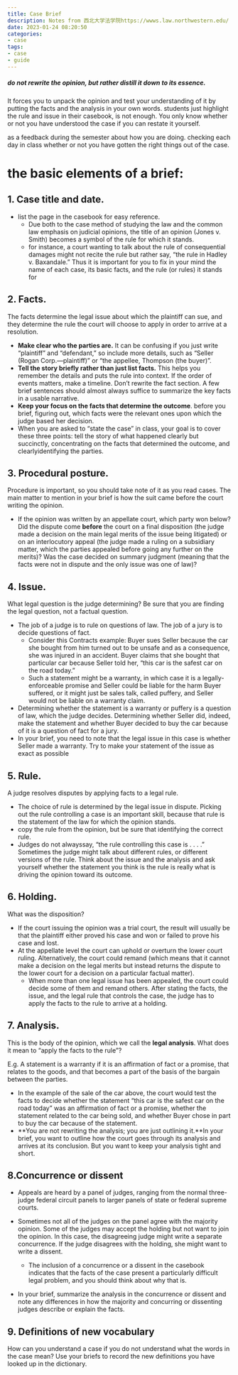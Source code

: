 ```yaml
---
title: Case Brief
description: Notes from 西北大学法学院https://wwws.law.northwestern.edu/
date: 2023-01-24 08:20:50
categories:
- case
tags:
- case
- guide
---
```




##### do not rewrite the opinion, but rather distill it down to its essence.

It forces you to unpack the opinion and test your understanding of it by putting the facts and the analysis in your own words. students just highlight the rule and issue in their casebook, is not enough. You only know whether or not you have understood the case if you can restate it yourself.

as a feedback during the semester about how you are doing. checking each day in class whether or not you have gotten the right things out of the case. 

# the basic elements of a brief:
## 1. Case title and date. 

* list the page in the casebook for easy reference. 
    * Due both to the case method of studying the law and the common law emphasis on judicial opinions, the title of an opinion (Jones v. Smith) becomes a symbol of the rule for which it stands. 
    * for instance, a court wanting to talk about the rule of consequential damages might not recite the rule but rather say, “the rule in Hadley v. Baxandale.” Thus it is important for you to fix in your mind the name of each case, its basic facts, and the rule (or rules) it stands for

## 2. Facts. 
The facts determine the legal issue about which the plaintiff can sue, and they determine the rule the court will choose to apply in order to arrive at a resolution.

* **Make clear who the parties are.** It can be confusing if you just write “plaintiff” and “defendant,” so include more details, such as “Seller (Rogan Corp.—plaintiff)” or “the appellee, Thompson (the buyer)”.
* **Tell the story briefly rather than just list facts.** This helps you remember the details and puts the rule into context. If the order of events matters, make a timeline. Don’t rewrite the fact section. A few brief sentences should almost always suffice to summarize the key facts in a usable narrative.
* **Keep your focus on the facts that determine the outcome**. before you brief, figuring out, which facts were the relevant ones upon which the judge based her decision.
* When you are asked to “state the case” in class, your goal is to cover these three points: tell the story of what happened clearly but succinctly, concentrating on the facts that determined the outcome, and clearlyidentifying the parties.

## 3. Procedural posture. 

Procedure is important, so you should take note of it as you read cases. The main matter to mention in your brief is how the suit came before the court writing the opinion. 

* If the opinion was written by an appellate court, which party won below? Did the dispute come **before** the court on a final disposition (the judge made a decision on the main legal merits of the issue being litigated) or on an interlocutory appeal (the judge made a ruling on a subsidiary matter, which the parties appealed before going any further on the merits)? Was the case decided on summary judgment (meaning that the facts were not in dispute and the only issue was one of law)?

## 4. Issue. 

What legal question is the judge determining? Be sure that you are finding the legal question, not a factual question. 

* The job of a judge is to rule on questions of law. The job of a jury is to decide questions of fact. 
    * Consider this Contracts example: Buyer sues Seller because the car she bought from him turned out to be unsafe and as a consequence, she was injured in an accident. Buyer claims that she bought that particular car because Seller told her, “this car is the safest car on the road today.”
    * Such a statement might be a warranty, in which case it is a legally-enforceable promise and Seller could be liable for the harm Buyer suffered, or it might just be sales talk, called puffery, and Seller would not be liable on a warranty claim.
* Determining whether the statement is a warranty or puffery is a question of law, which the judge decides. Determining whether Seller did, indeed, make the statement and whether Buyer decided to buy the car because of it is a question of fact for a jury. 
* In your brief, you need to note that the legal issue in this case is whether Seller made a warranty. Try to make your statement of the issue as exact as possible

## 5. Rule. 

A judge resolves disputes by applying facts to a legal rule. 

* The choice of rule is determined by the legal issue in dispute. Picking out the rule controlling a case is an important skill, because that rule is the statement of the law for which the opinion stands. 
* copy the rule from the opinion, but be sure that identifying the correct rule.
* Judges do not alwayssay, “the rule controlling this case is . . . .” 
Sometimes the judge might talk about different rules, or different versions of the rule. Think about the issue and the analysis and ask yourself whether the statement you think is the rule is really what is driving the opinion toward its outcome.

## 6. Holding. 

What was the disposition? 

* If the court issuing the opinion was a trial court, the result will usually be that the plaintiff either proved his case and won or failed to prove his case and lost. 
* At the appellate level the court can uphold or overturn the lower court ruling. Alternatively, the court could remand (which means that it cannot make a decision on the legal merits but instead returns the dispute to the lower court for a decision on a particular factual matter). 
    * When more than one legal issue has been appealed, the court could decide some of them and remand others.
    After stating the facts, the issue, and the legal rule that controls the case, the judge has to apply the facts to the rule to arrive at a holding. 

## 7. Analysis. 

This is the body of the opinion, which we call the **legal analysis**. What does it mean to “apply the facts to the rule”? 

E.g. A statement is a warranty if it is an affirmation of fact or a promise, that relates to the goods, and that becomes a part of the basis of the bargain between the parties. 

* In the example of the sale of the car above, the court would test the facts to decide whether the statement “this car is the safest car on the road today” was an affirmation of fact or a promise, whether the statement related to the car being sold, and whether Buyer chose in part to buy the car because of the statement. 
* **You are not rewriting the analysis; you are just outlining it.**In your brief, you want to outline how the court goes through its analysis and arrives at its conclusion. But you want to keep your analysis tight and short. 

## 8.Concurrence or dissent

* Appeals are heard by a panel of judges, ranging from the normal three-judge federal circuit panels to larger panels of state or federal supreme courts. 
* Sometimes not all of the judges on the panel agree with the majority opinion. Some of the judges may accept the holding but not want to join the opinion. In this case, the disagreeing judge might write a separate concurrence. 
  If the judge disagrees with the holding, she might want to write a dissent. 

    * The inclusion of a concurrence or a dissent in the casebook indicates that the facts of the case present a particularly difficult legal problem, and you should think about why that is. 
* In your brief, summarize the analysis in the concurrence or dissent and note any differences in how the majority and concurring or dissenting judges describe or explain the facts. 
## 9. Definitions of new vocabulary

How can you understand a case if you do not understand what the words in the case mean? Use your briefs to record the new definitions you have looked up in the dictionary.

